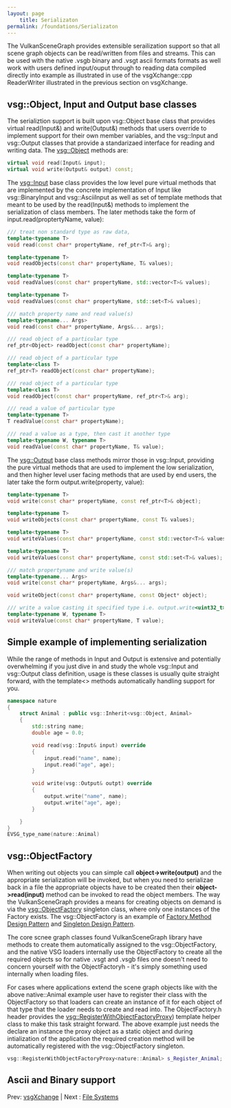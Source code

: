 ```yaml
---
layout: page
    title: Serializaton
permalink: /foundations/Serializaton
---
```


The VulkanSceneGraph provides extensible serailization support so that all scene graph objects can be read/written from files and streams. This can be used with the native .vsgb binary and .vsgt ascii formats formats as well work with users defined input/ouput through to reading data compiled directly into example as illustrated in use of the vsgXchange::cpp ReaderWriter illustrated in the previous section on vsgXchange.

## vsg::Object, Input and Output base classes

The serializtion support is built upon vsg::Object base class that provides virtual read(Input&) and write(Output&) methods that users override to implement support for their own member variables, and the vsg::Input and vsg::Output classes that provide a standarizaed interface for reading and writing data.  The [vsg::Object](https://github.com/vsg-dev/VulkanSceneGraph/tree/master/include/vsg/core/Object.h#L88) methods are:

~~~ cpp
virtual void read(Input& input);
virtual void write(Output& output) const;
~~~

The [vsg::Input](https://github.com/vsg-dev/VulkanSceneGraph/tree/master/include/vsg/io/Input.h#L37) base class provides the low level pure virtual methods that are implemented by the concrete implementation of Input like vsg::BinaryInput and vsg::AsciiInput as well as set of template methods that meant to be used by the read(Input&) methods to implement the serialization of class members. The later methods take the form of input.read(proptertyName, value):

~~~ cpp
/// treat non standard type as raw data,
template<typename T>
void read(const char* propertyName, ref_ptr<T>& arg);

template<typename T>
void readObjects(const char* propertyName, T& values);

template<typename T>
void readValues(const char* propertyName, std::vector<T>& values);

template<typename T>
void readValues(const char* propertyName, std::set<T>& values);

/// match property name and read value(s)
template<typename... Args>
void read(const char* propertyName, Args&... args);

/// read object of a particular type
ref_ptr<Object> readObject(const char* propertyName);

/// read object of a particular type
template<class T>
ref_ptr<T> readObject(const char* propertyName);

/// read object of a particular type
template<class T>
void readObject(const char* propertyName, ref_ptr<T>& arg);

/// read a value of particular type
template<typename T>
T readValue(const char* propertyName);

/// read a value as a type, then cast it another type
template<typename W, typename T>
void readValue(const char* propertyName, T& value);
~~~

The [vsg::Output](https://github.com/vsg-dev/VulkanSceneGraph/tree/master/include/vsg/io/Output.h#L37) base class methods mirror those in vsg::Input, providing the pure virtual methods that are used to implement the low serialization, and then higher level user facing methods that are used by end users, the later take the form output.write(property, value):

~~~ cpp
template<typename T>
void write(const char* propertyName, const ref_ptr<T>& object);

template<typename T>
void writeObjects(const char* propertyName, const T& values);

template<typename T>
void writeValues(const char* propertyName, const std::vector<T>& values);

template<typename T>
void writeValues(const char* propertyName, const std::set<T>& values);

/// match propertyname and write value(s)
template<typename... Args>
void write(const char* propertyName, Args&... args);

void writeObject(const char* propertyName, const Object* object);

/// write a value casting it specified type i.e. output.write<uint32_t>("Value", value);
template<typename W, typename T>
void writeValue(const char* propertyName, T value);
~~~

## Simple example of implementing serialization

While the range of methods in Input and Output is extensive and potentially overwhelming if you just dive in and study the whole vsg::Input and vsg::Output class definition, usage is these classes is usually quite straight forward, with the template<> methods automatically handling support for you.

~~~ cpp
namespace nature
{
    struct Animal : public vsg::Inherit<vsg::Object, Animal>
    {
        std::string name;
        double age = 0.0;

        void read(vsg::Input& input) override
        {
            input.read("name", name);
            input.read("age", age);
        }

        void write(vsg::Output& outpt) override
        {
            output.write("name", name);
            output.write("age", age);
        }

    }
}
EVSG_type_name(nature::Animal)
~~~

## vsg::ObjectFactory

When writing out objects you can simple call **object->write(output)** and the appropriate serialization will be invoked, but when you need to serializae back in a file the appropriate objects have to be created then their **object->read(input)** method can be invoked to read the object members.  The way the VulkanSceneGraph provides a means for creating objects on demand is via the [vsg::ObjectFactory](https://github.com/vsg-dev/VulkanSceneGraph/tree/master/include/vsg/io/ObjectFactory.h#L24) singleton class, where only one instances of the Factory exists.  The vsg::ObjectFactory is an example of [Factory Method Design Pattern](https://en.wikipedia.org/wiki/Factory_method_pattern) and [Singleton Design Pattern](https://en.wikipedia.org/wiki/Singleton_pattern).

The core scnee graph classes found VulkanSceneGraph library have methods to create them automatically assigned to the vsg::ObjectFactory, and the native VSG loaders internally use the ObjectFactory to create all the required objects so for native .vsgt and .vsgb files one doesn't need to concern yourself with the ObjectFactoryh - it's simply something used internally when loading files.

For cases where applications extend the scene graph objects like with the above native::Animal example user have to register their class with the ObjectFactory so that loaders can create an instance of it for each object of that type that the loader needs to create and read into.  The ObjectFactory.h header provides the [vsg::RegisterWithObjectFactoryProxy](https://github.com/vsg-dev/VulkanSceneGraph/tree/master/include/vsg/io/ObjectFactory.h#L54)) template helper class to make this task straight forward. The above example just needs the declare an instance the proxy object as a static object and during intialization of the application the required creation method will be automatically registered with the vsg::ObjectFactory singleton.

~~~ cpp
vsg::RegisterWithObjectFactoryProxy<nature::Animal> s_Register_Animal;
~~~


## Ascii and Binary support

Prev: [vsgXchange](vsgXchange.md) | Next : [File Systems](FileSystem.md)

